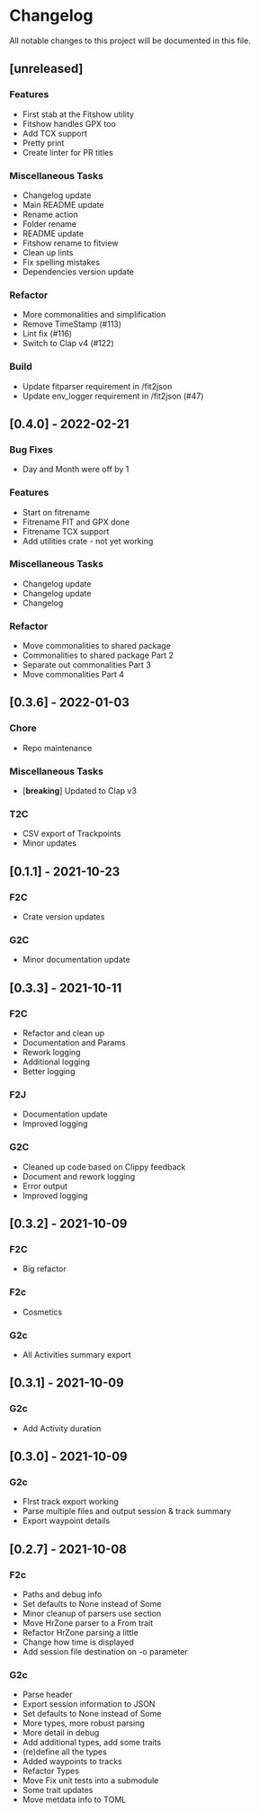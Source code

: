 # Changelog
All notable changes to this project will be documented in this file.

## [unreleased]

### Features

- First stab at the Fitshow utility
- Fitshow handles GPX too
- Add TCX support
- Pretty print
- Create linter for PR titles

### Miscellaneous Tasks

- Changelog update
- Main README update
- Rename action
- Folder rename
- README update
- Fitshow rename to fitview
- Clean up lints
- Fix spelling mistakes
- Dependencies version update

### Refactor

- More commonalities and simplification
- Remove TimeStamp (#113)
- Lint fix (#116)
- Switch to Clap v4 (#122)

### Build

- Update fitparser requirement in /fit2json
- Update env_logger requirement in /fit2json (#47)

## [0.4.0] - 2022-02-21

### Bug Fixes

- Day and Month were off by 1

### Features

- Start on fitrename
- Fitrename FIT and GPX done
- Fitrename TCX support
- Add utilities crate - not yet working

### Miscellaneous Tasks

- Changelog update
- Changelog update
- Changelog

### Refactor

- Move commonalities to shared package
- Commonalities to shared package Part 2
- Separate out commonalities Part 3
- Move commonalities Part 4

## [0.3.6] - 2022-01-03

### Chore

- Repo maintenance

### Miscellaneous Tasks

- [**breaking**] Updated to Clap v3

### T2C

- CSV export of Trackpoints
- Minor updates

## [0.1.1] - 2021-10-23

### F2C

- Crate version updates

### G2C

- Minor documentation update

## [0.3.3] - 2021-10-11

### F2C

- Refactor and clean up
- Documentation and Params
- Rework logging
- Additional logging
- Better logging

### F2J

- Documentation update
- Improved logging

### G2C

- Cleaned up code based on Clippy feedback
- Document and rework logging
- Error output
- Improved logging

## [0.3.2] - 2021-10-09

### F2C

- Big refactor

### F2c

- Cosmetics

### G2c

- All Activities summary export

## [0.3.1] - 2021-10-09

### G2c

- Add Activity duration

## [0.3.0] - 2021-10-09

### G2c

- FIrst track export working
- Parse multiple files and output session & track summary
- Export waypoint details

## [0.2.7] - 2021-10-08

### F2c

- Paths and debug info
- Set defaults to None instead of Some
- Minor cleanup of parsers use section
- Move HrZone parser to a From trait
- Refactor HrZone parsing a little
- Change how time is displayed
- Add session file destination on -o parameter

### G2c

- Parse header
- Export session information to JSON
- Set defaults to None instead of Some
- More types, more robust parsing
- More detail in debug
- Add additional types, add some traits
- (re)define all the types
- Added waypoints to tracks
- Refactor Types
- Move Fix unit tests into a submodule
- Some trait updates
- Move metdata info to TOML

<!-- generated by git-cliff -->
